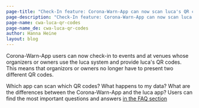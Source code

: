 ```yaml
---
page-title: "Check-In feature: Corona-Warn-App can now scan luca's QR codes"
page-description: "Check-In feature: Corona-Warn-App can now scan luca's QR codes"
page-name: cwa-luca-qr-codes
page-name_de: cwa-luca-qr-codes
author: Hanna Heine
layout: blog
---
```


Corona-Warn-App users can now check-in to events and at venues whose organizers or owners use the luca system and provide luca's QR codes. This means that organizors or owners no longer have to present two different QR codes. 

Which app can scan which QR codes? What happens to my data? What are the differences between the Corona-Warn-App and the luca app? Users can find the most important questions and answers [in the FAQ section](/en/faq/#check_in_luca)


<!-- overview -->



